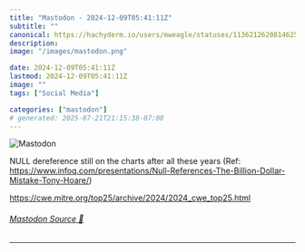```yaml
---
title: "Mastodon - 2024-12-09T05:41:11Z"
subtitle: ""
canonical: https://hachyderm.io/users/mweagle/statuses/113621262081462520
description:
image: "/images/mastodon.png"

date: 2024-12-09T05:41:11Z
lastmod: 2024-12-09T05:41:11Z
image: ""
tags: ["Social Media"]

categories: ["mastodon"]
# generated: 2025-07-21T21:15:38-07:00
---
```

![Mastodon](/images/mastodon.png)

<p>NULL dereference still on the charts after all these years (Ref: <a href="https://www.infoq.com/presentations/Null-References-The-Billion-Dollar-Mistake-Tony-Hoare/" target="_blank" rel="nofollow noopener noreferrer" translate="no"><span class="invisible">https://www.</span><span class="ellipsis">infoq.com/presentations/Null-R</span><span class="invisible">eferences-The-Billion-Dollar-Mistake-Tony-Hoare/</span></a>)</p><p><a href="https://cwe.mitre.org/top25/archive/2024/2024_cwe_top25.html" target="_blank" rel="nofollow noopener noreferrer" translate="no"><span class="invisible">https://</span><span class="ellipsis">cwe.mitre.org/top25/archive/20</span><span class="invisible">24/2024_cwe_top25.html</span></a></p>


###### [Mastodon Source 🐘](https://hachyderm.io/@mweagle/113621262081462520)

___
